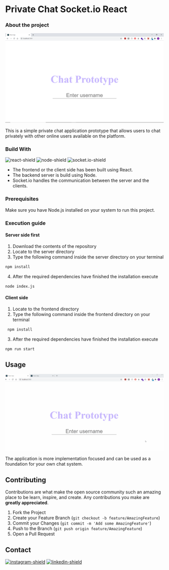 # Private Chat Socket.io React 

### About the project

![screenshot]

This is a simple private chat application prototype that allows users to chat privately with other online users available on the platform. 

### Build With
![react-shield] ![node-shield] ![socket.io-shield]

* The frontend or the client side has been built using React.
* The backend server is build using Node.
* Socket.io handles the communication between the server and the clients. 

### Prerequisites
Make sure you have Node.js installed on your system to run this project.

### Execution guide

#### Server side first
1. Download the contents of the repository
2. Locate to the server directory
3. Type the following command inside the server directory on your terminal
  ```sh
  npm install
  ```
4. After the required dependencies have finished the installation execute
  ```sh
  node index.js
  ```
#### Client side
1. Locate to the frontend directory
2. Type the following command inside the frontend directory on your terminal
 ```sh
  npm install
  ```
3. After the required dependencies have finished the installation execute
  ```sh
  npm run start
  ```

## Usage
![chat-demo]


The application is more implementation focused and can be used as a foundation for your own chat system. 


## Contributing
Contributions are what make the open source community such an amazing place to be learn, inspire, and create. Any contributions you make are **greatly appreciated**.

1. Fork the Project
2. Create your Feature Branch (`git checkout -b feature/AmazingFeature`)
3. Commit your Changes (`git commit -m 'Add some AmazingFeature'`)
4. Push to the Branch (`git push origin feature/AmazingFeature`)
5. Open a Pull Request

## Contact
[![instagram-shield]][instagram]  [![linkedin-shield]][linkedin]


<!-- Links -->
[screenshot]:./Screenshot_main.png
[react-shield]: https://img.shields.io/badge/-ReactJs-61DAFB?logo=react&logoColor=white&style=for-the-badge
[node-shield]:https://img.shields.io/badge/-Nodejs-green?logo=node.js&logoColor=white&style=for-the-badge
[socket.io-shield]:https://img.shields.io/badge/-Socket.io-grey?logo=socket.io&logoColor=white&style=for-the-badge
[instagram-shield]:https://img.shields.io/badge/-instagram-E4405E?logo=instagram&logoColor=white&style=for-the-badge
[linkedin-shield]: https://img.shields.io/badge/-linkedin-0078B6?logo=linkedin&logoColor=white&style=for-the-badge
[linkedin]:https://www.linkedin.com/in/umang-tiwari-bb9781193/
[instagram]:https://www.instagram.com/oxy.moronguy/
[chat-demo]:./chat_demo.gif
